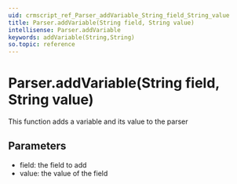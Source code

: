 ```yaml
---
uid: crmscript_ref_Parser_addVariable_String_field_String_value
title: Parser.addVariable(String field, String value)
intellisense: Parser.addVariable
keywords: addVariable(String,String)
so.topic: reference
---
```


# Parser.addVariable(String field, String value)

This function adds a variable and its value to the parser

## Parameters

* field: the field to add
* value: the value of the field

